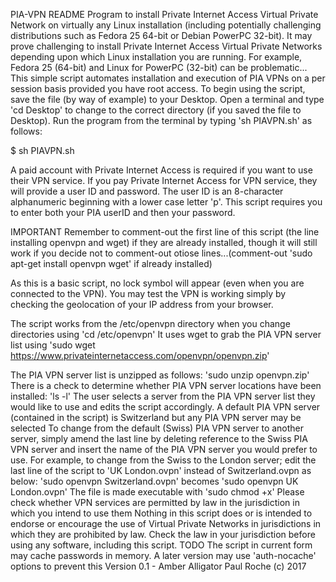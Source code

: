 PIA-VPN
README
Program to install Private Internet Access Virtual Private Network on virtually any Linux installation (including potentially challenging distributions such as Fedora 25 64-bit or Debian PowerPC 32-bit).
It may prove challenging to install Private Internet Access Virtual Private Networks depending upon which Linux installation you are running.
For example, Fedora 25 (64-bit) and Linux for PowerPC (32-bit) can be problematic...
This simple script automates installation and execution of PIA VPNs on a per session basis provided you have root access.
To begin using the script, save the file (by way of example) to your Desktop.
Open a terminal and type 'cd Desktop' to change to the correct directory (if you saved the file to Desktop).
Run the program from the terminal by typing 'sh PIAVPN.sh' as follows:

$    sh PIAVPN.sh

A paid account with Private Internet Access is required if you want to use their VPN service.
If you pay Private Internet Access for VPN service, they will provide a user ID and password.
The user ID is an 8-character alphanumeric beginning with a lower case letter 'p'.
This script requires you to enter both your PIA userID and then your password.

IMPORTANT
Remember to comment-out the first line of this script (the line installing openvpn and wget) if they are already installed, though it will still work if you decide not to comment-out otiose lines...(comment-out 'sudo apt-get install openvpn wget' if already installed)

As this is a basic script, no lock symbol will appear (even when you are connected to the VPN). You may test the VPN is working simply by checking the geolocation of your IP address from your browser.

The script works from the  /etc/openvpn directory when you change directories using  'cd /etc/openvpn'
It uses wget to grab the PIA VPN server list using 'sudo wget https://www.privateinternetaccess.com/openvpn/openvpn.zip'

The PIA VPN server list is unzipped as follows: 'sudo unzip openvpn.zip'
There is a check to determine whether PIA VPN server locations have been installed:  'ls -l'
The user selects a server from the PIA VPN server list they would like to use and edits the script accordingly. A default PIA VPN server (contained in the script) is Switzerland but any PIA VPN server may be selected
To change from the default (Swiss) PIA VPN server to another server, simply amend the last line by deleting reference to the Swiss PIA VPN server and insert the name of the PIA VPN server you would prefer to use.
For example, to change from the Swiss to the London server; edit the last line of the script to 'UK London.ovpn' instead of Switzerland.ovpn as below:
'sudo openvpn Switzerland.ovpn' becomes 'sudo openvpn UK London.ovpn'
The file is made executable with 'sudo chmod +x'
Please check whether VPN services are permitted by law in the jurisdiction in which you intend to use them
Nothing in this script does or is intended to endorse or encourage the use of Virtual Private Networks in jurisdictions in which they are prohibited by law. Check the law in your jurisdiction before using any software, including this script.
TODO
The script in current form may cache passwords in memory. A later version may use 'auth-nocache' options to prevent this
Version 0.1 - Amber Alligator
Paul Roche (c) 2017
